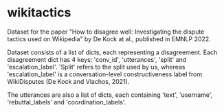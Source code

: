 # wikitactics
Dataset for the paper "How to disagree well: Investigating the dispute tactics used on Wikipedia" by De Kock at al., published in EMNLP 2022.

Dataset consists of a list of dicts, each representing a disagreement. Each disagreement dict has 4 keys: 'conv_id', 'utterances', 'split' and 'escalation_label'.  'Split' refers to the split used by us, whereas 'escalation_label' is a conversation-level constructiveness label from WikiDisputes (De Kock and Vlachos, 2021). 

The utterances are also a list of dicts, each containing 'text', 'username', 'rebuttal_labels' and 'coordination_labels'.  
